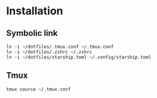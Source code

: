 # Installation

## Symbolic link

```
ln -i ~/dotfiles/.tmux.conf ~/.tmux.conf
ln -i ~/dotfiles/.zshrc ~/.zshrc
ln -i ~/dotfiles/starship.toml ~/.config/starship.toml
```

## Tmux

```
tmux source ~/.tmux.conf
```
